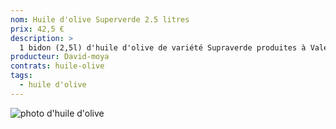 ```yaml
---
nom: Huile d'olive Superverde 2.5 litres
prix: 42,5 €
description: >
  1 bidon (2,5l) d'huile d'olive de variété Supraverde produites à Valence (Espagne)
producteur: David-moya
contrats: huile-olive
tags: 
  - huile d'olive
---
```


![photo d'huile d'olive](huile-olive.jpg)